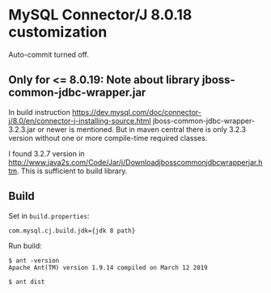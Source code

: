# MySQL Connector/J 8.0.18 customization

Auto-commit turned off.

## Only for <= 8.0.19: Note about library jboss-common-jdbc-wrapper.jar

In build instruction <https://dev.mysql.com/doc/connector-j/8.0/en/connector-j-installing-source.html>
jboss-common-jdbc-wrapper-3.2.3.jar or newer is mentioned. But in maven central there is only 3.2.3 version
without one or more compile-time required classes.

I found 3.2.7 version in <http://www.java2s.com/Code/Jar/j/Downloadjbosscommonjdbcwrapperjar.htm>.
This is sufficient to build library.

## Build

Set in `build.properties`:
```
com.mysql.cj.build.jdk={jdk 8 path}
```

Run build:
```
$ ant -version
Apache Ant(TM) version 1.9.14 compiled on March 12 2019

$ ant dist
```
